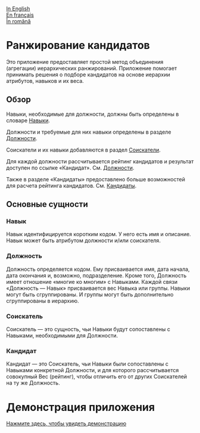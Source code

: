 [In English](https://github.com/ciukstar/candidate/blob/master/README.md)  
[En français](https://github.com/ciukstar/candidate/blob/master/README.fr.md)  
[În română](https://github.com/ciukstar/candidate/blob/master/README.ro.md)

# Ранжирование кандидатов

Это приложение предоставляет простой метод объединения (агрегации) иерархических ранжирований. Приложение помогает принимать решения о подборе кандидатов на основе иерархии атрибутов, навыков и их веса.

## Обзор

Навыки, необходимые для должности, должны быть определены в словаре [Навыки](https://candidateru-i4rimw5qwq-de.a.run.app/skills?desc=id&offset=0&limit=5).

Должности и требуемые для них навыки определены в разделе [Должности](https://candidateru-i4rimw5qwq-de.a.run.app/jobs?desc=id&offset=0&limit=5).

Соискатели и их навыки добавляются в раздел [Соискатели](https://candidateru-i4rimw5qwq-de.a.run.app/applicants?desc=id&offset=0&limit=5).

Для каждой должности рассчитывается рейтинг кандидатов и результат доступен по ссылке «Кандидат». См. [Должности](https://candidateru-i4rimw5qwq-de.a.run.app/job-candidates/2).

Также в разделе «Кандидаты» предоставлено больше возможностей для расчета рейтинга кандидатов. См. [Кандидаты](https://candidateru-i4rimw5qwq-de.a.run.app/candidates).

## Основные сущности

### Навык

Навык идентифицируется коротким кодом. У него есть имя и описание. Навык может быть атрибутом должности и/или соискателя.

### Должность

Должность определяется кодом. Ему присваивается имя, дата начала, дата окончания и, возможно, подразделение. Кроме того, Должность имеет отношение «многие ко многим» с Навыками. Каждой связи «Должность — Навык» присваивается вес Навыка или группы. Навыки могут быть сгруппированы. И группы могут быть дополнительно сгруппированы в иерархию.

### Соискатель

Соискатель — это сущность, чьи Навыки будут сопоставлены с Навыками, необходимыми для Должности.

### Кандидат

Кандидат — это Соискатель, чьи Навыки были сопоставлены с Навыками конкретной Должности, и для которого рассчитывается совокупный Вес (рейтинг), чтобы отличить его от других Соискателей на ту же Должность.

# Демонстрация приложения

[Нажмите здесь, чтобы увидеть демонстрацию](https://candidateru-i4rimw5qwq-de.a.run.app)
